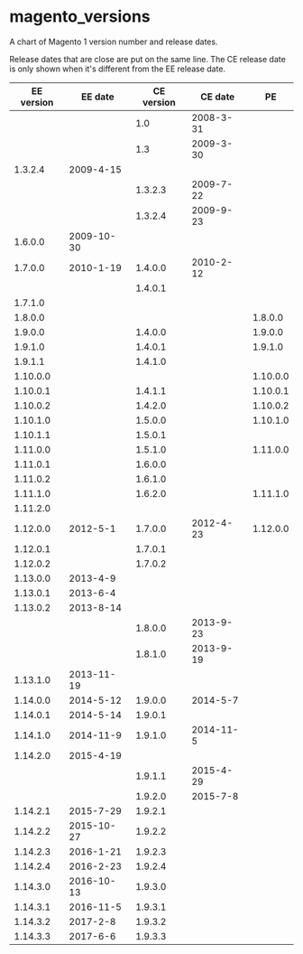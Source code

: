 # magento_versions
A chart of Magento 1 version number and release dates.

Release dates that are close are put on the same line. The CE release date is only shown when it's different from the EE release date.

EE version | EE date | CE version | CE date | PE
--- | --- | --- | --- | ---
&nbsp; |  | 1.0 | 2008-3-31 | 
&nbsp; |  | 1.3 | 2009-3-30 | 
1.3.2.4 | 2009-4-15 |  |  | 
&nbsp; |  | 1.3.2.3 | 2009-7-22 | 
&nbsp; |  | 1.3.2.4 | 2009-9-23 | 
1.6.0.0 | 2009-10-30 |  |  | 
1.7.0.0 | 2010-1-19 | 1.4.0.0 | 2010-2-12 | 
&nbsp; |  | 1.4.0.1 |  | 
1.7.1.0 |  |  |  | 
1.8.0.0 |  |  |  | 1.8.0.0
1.9.0.0 |  | 1.4.0.0 |  | 1.9.0.0
1.9.1.0 |  | 1.4.0.1 |  | 1.9.1.0
1.9.1.1 |  | 1.4.1.0 |  | 
1.10.0.0 |  |  |  | 1.10.0.0
1.10.0.1 |  | 1.4.1.1 |  | 1.10.0.1
1.10.0.2 |  | 1.4.2.0 |  | 1.10.0.2
1.10.1.0 |  | 1.5.0.0 |  | 1.10.1.0
1.10.1.1 |  | 1.5.0.1 |  | 
1.11.0.0 |  | 1.5.1.0 |  | 1.11.0.0
1.11.0.1 |  | 1.6.0.0 |  | 
1.11.0.2 |  | 1.6.1.0 |  | 
1.11.1.0 |  | 1.6.2.0 |  | 1.11.1.0
1.11.2.0 |  |  |  | 
1.12.0.0 | 2012-5-1 | 1.7.0.0 | 2012-4-23 | 1.12.0.0
1.12.0.1 |  | 1.7.0.1 |  | 
1.12.0.2 |  | 1.7.0.2 |  | 
1.13.0.0 | 2013-4-9 |  |  | 
1.13.0.1 | 2013-6-4 |  |  | 
1.13.0.2 | 2013-8-14 |  |  | 
 &nbsp; |  | 1.8.0.0 | 2013-9-23 | 
 &nbsp; |  | 1.8.1.0 | 2013-9-19 | 
1.13.1.0 | 2013-11-19 |  |  | 
1.14.0.0 | 2014-5-12 | 1.9.0.0 | 2014-5-7 | 
1.14.0.1 | 2014-5-14 | 1.9.0.1 |  | 
1.14.1.0 | 2014-11-9 | 1.9.1.0 | 2014-11-5 | 
1.14.2.0 | 2015-4-19 |  |  | 
 &nbsp; |  | 1.9.1.1 | 2015-4-29 | 
 &nbsp; |  | 1.9.2.0 | 2015-7-8 | 
1.14.2.1 | 2015-7-29 | 1.9.2.1 |  | 
1.14.2.2 | 2015-10-27 | 1.9.2.2 |  | 
1.14.2.3 | 2016-1-21 | 1.9.2.3 |  | 
1.14.2.4 | 2016-2-23 | 1.9.2.4 |  | 
1.14.3.0 | 2016-10-13 | 1.9.3.0 |  | 
1.14.3.1 | 2016-11-5 | 1.9.3.1 |  | 
1.14.3.2 | 2017-2-8 | 1.9.3.2 |  | 
1.14.3.3 | 2017-6-6 | 1.9.3.3 |  | 

